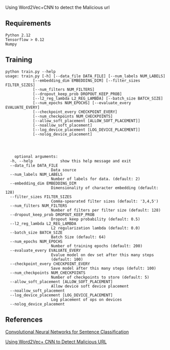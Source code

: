 
Using Word2Vec+CNN to detect the Malicious url







Requirements
----------------------------------- 
    Python 2.12
    Tensorflow > 0.12
    Numpy




Training
----------------------------------- 

    python train.py --help
    usage: train.py [-h] [--data_file DATA_FILE] [--num_labels NUM_LABELS]
                [--embedding_dim EMBEDDING_DIM] [--filter_sizes FILTER_SIZES]
                [--num_filters NUM_FILTERS]
                [--dropout_keep_prob DROPOUT_KEEP_PROB]
                [--l2_reg_lambda L2_REG_LAMBDA] [--batch_size BATCH_SIZE]
                [--num_epochs NUM_EPOCHS] [--evaluate_every EVALUATE_EVERY]
                [--checkpoint_every CHECKPOINT_EVERY]
                [--num_checkpoints NUM_CHECKPOINTS]
                [--allow_soft_placement [ALLOW_SOFT_PLACEMENT]]
                [--noallow_soft_placement]
                [--log_device_placement [LOG_DEVICE_PLACEMENT]]
                [--nolog_device_placement]




        optional arguments:
      -h, --help            show this help message and exit
      --data_file DATA_FILE
                        Data source
      --num_labels NUM_LABELS
                        Number of labels for data. (default: 2)
      --embedding_dim EMBEDDING_DIM
                        Dimensionality of character embedding (default: 128)
      --filter_sizes FILTER_SIZES
                        Comma-spearated filter sizes (default: '3,4,5')
      --num_filters NUM_FILTERS
                        Number of filters per filter size (default: 128)
      --dropout_keep_prob DROPOUT_KEEP_PROB
                        Dropout keep probability (default: 0.5)
      --l2_reg_lambda L2_REG_LAMBDA
                        L2 regularization lambda (default: 0.0)
      --batch_size BATCH_SIZE
                        Batch Size (default: 64)
      --num_epochs NUM_EPOCHS
                        Number of training epochs (default: 200)
      --evaluate_every EVALUATE_EVERY
                        Evalue model on dev set after this many steps
                        (default: 100)
      --checkpoint_every CHECKPOINT_EVERY
                        Save model after this many steps (defult: 100)
      --num_checkpoints NUM_CHECKPOINTS
                        Number of checkpoints to store (default: 5)
      --allow_soft_placement [ALLOW_SOFT_PLACEMENT]
                        Allow device soft device placement
      --noallow_soft_placement
      --log_device_placement [LOG_DEVICE_PLACEMENT]
                        Log placement of ops on devices
      --nolog_device_placement







References
----------------------------------- 
[Convolutional Neural Networks for Sentence Classification](https://arxiv.org/abs/1408.5882)

[Using Word2Vec+ CNN to Detect Malicious URL](http://blog.csdn.net/u011987514/article/details/71189491)



